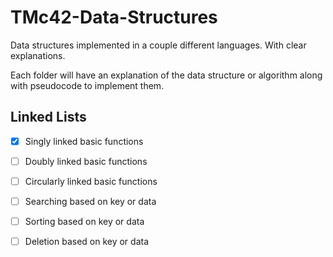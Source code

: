 # TMc42-Data-Structures
Data structures implemented in a couple different languages. With clear explanations.

Each folder will have an explanation of the data structure or algorithm along with pseudocode to implement them.

## Linked Lists
  - [x] Singly linked basic functions
  - [ ] Doubly linked basic functions
  - [ ] Circularly linked basic functions
  - [ ] Searching based on key or data
  - [ ] Sorting based on key or data
  - [ ] Deletion based on key or data



